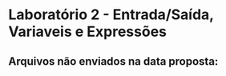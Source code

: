 # Laboratório 2 - Entrada/Saída, Variaveis e Expressões
## Arquivos não enviados na data proposta: 

